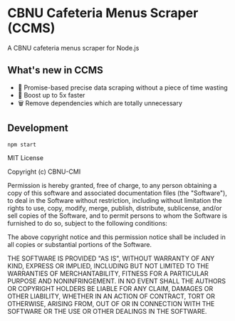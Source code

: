 # CBNU Cafeteria Menus Scraper (CCMS) 

A CBNU cafeteria menus scraper for Node.js

## What's new in CCMS

- 🎯 Promise-based precise data scraping without a piece of time wasting
- 🚀 Boost up to 5x faster
- 🗑 Remove dependencies which are totally unnecessary

## Development

```zsh
npm start
```

MIT License

Copyright (c) CBNU-CMI

Permission is hereby granted, free of charge, to any person obtaining a copy
of this software and associated documentation files (the "Software"), to deal
in the Software without restriction, including without limitation the rights
to use, copy, modify, merge, publish, distribute, sublicense, and/or sell
copies of the Software, and to permit persons to whom the Software is
furnished to do so, subject to the following conditions:

The above copyright notice and this permission notice shall be included in all
copies or substantial portions of the Software.

THE SOFTWARE IS PROVIDED "AS IS", WITHOUT WARRANTY OF ANY KIND, EXPRESS OR
IMPLIED, INCLUDING BUT NOT LIMITED TO THE WARRANTIES OF MERCHANTABILITY,
FITNESS FOR A PARTICULAR PURPOSE AND NONINFRINGEMENT. IN NO EVENT SHALL THE
AUTHORS OR COPYRIGHT HOLDERS BE LIABLE FOR ANY CLAIM, DAMAGES OR OTHER
LIABILITY, WHETHER IN AN ACTION OF CONTRACT, TORT OR OTHERWISE, ARISING FROM,
OUT OF OR IN CONNECTION WITH THE SOFTWARE OR THE USE OR OTHER DEALINGS IN THE
SOFTWARE.
